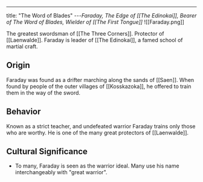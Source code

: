 ---
title: "The Word of Blades"
---*Faraday, The Edge of [[The Edinokai]], Bearer of The Word of Blades, Wielder of [[The First Tongue]]*
![[Faraday.png]]

The greatest swordsman of [[The Three Corners]]. Protector of [[Laenwalde]]. Faraday is leader of [[The Edinokai]], a famed school of martial craft.

## Origin
Faraday was found as a drifter marching along the sands of [[Saen]]. When found by people of the outer villages of [[Kosskazoka]], he offered to train them in the way of the sword.

## Behavior
Known as a strict teacher, and undefeated warrior Faraday trains only those who are worthy. He is one of the many great protectors of [[Laenwalde]].

## Cultural Significance 
- To many, Faraday is seen as the warrior ideal. Many use his name interchangeably with "great warrior".